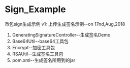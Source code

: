 # Sign_Example
币包sign生成示例
v1: 上传生成签名示例--on 17nd,Aug,2018 
1.	GeneratingSignatureController--生成签名Demo
2.	Base64Util--base64工具包 
3.	Encrypt--加密工具包
4.	RSAUtil--生成签名工具包
5. 	pom.xml--生成签名所用到的jar